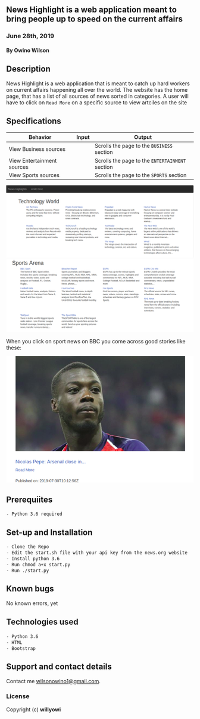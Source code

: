 ## News Highlight is a web application meant to bring people up to speed on the current affairs
### June 28th, 2019
#### By Owino Wilson

## Description
News Highlight is a web application that is meant to catch up hard workers on current affairs happening all over the world.
The website has the home page, that has a list of all sources of news sorted in categories.
A user will have to click on `Read More` on a specific source to view artciles on the site


## Specifications
| Behavior            | Input                         | Output                        |
| ------------------- | ----------------------------- | ----------------------------- |
| View Business sources |   | Scrolls the page to the `BUSINESS` section |
| View Entertainment sources |  | Scrolls the page to the `ENTERTAINMENT` section |
| View Sports sources |  | Scrolls the page to the `SPORTS` section |

![screenshot](app/static/images/tech.png)
![screenshot](app/static/images/sport.png)

When you click on sport news on BBC you come across good stories like these:

![screenshot](app/static/images/pepe.png)

## Prerequiites
    - Python 3.6 required

## Set-up and Installation
    - Clone the Repo
    - Edit the start.sh file with your api key from the news.org website
    - Install python 3.6
    - Run chmod a+x start.py
    - Run ./start.py

## Known bugs
No known errors, yet

## Technologies used
    - Python 3.6
    - HTML
    - Bootstrap

## Support and contact details
Contact me wilsonowino1@gmail.com.

### License
Copyright (c) **willyowi**
